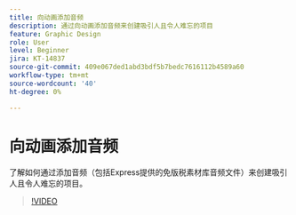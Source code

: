 ```yaml
---
title: 向动画添加音频
description: 通过向动画添加音频来创建吸引人且令人难忘的项目
feature: Graphic Design
role: User
level: Beginner
jira: KT-14837
source-git-commit: 409e067ded1abd3bdf5b7bedc7616112b4589a60
workflow-type: tm+mt
source-wordcount: '40'
ht-degree: 0%

---
```


# 向动画添加音频

了解如何通过添加音频（包括Express提供的免版税素材库音频文件）来创建吸引人且令人难忘的项目。

>[!VIDEO](https://video.tv.adobe.com/v/3426983?quality=12&learn=on&hidetitle=true)
